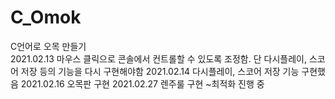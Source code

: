 # C_Omok
C언어로 오목 만들기	 
2021.02.13 마우스 클릭으로 콘솔에서 컨트롤할 수 있도록 조정함. 단 다시플레이, 스코어 저장 등의 기능을 다시 구현해야함
2021.02.14 다시플레이, 스코어 저장 기능 구현했음 
2021.02.16 오목판 구현
2021.02.27 렌주룰 구현 
~최적화 진행 중 
